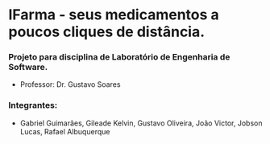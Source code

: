 # IFarma - seus medicamentos a poucos cliques de distância.

### Projeto para disciplina de Laboratório de Engenharia de Software.
 * Professor: Dr. Gustavo Soares
 
### Integrantes:
 * Gabriel Guimarães, Gileade Kelvin, Gustavo Oliveira, João Victor, Jobson Lucas, Rafael Albuquerque

